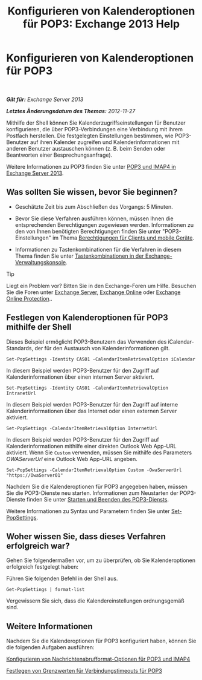 ﻿---
title: 'Konfigurieren von Kalenderoptionen für POP3: Exchange 2013 Help'
TOCTitle: Konfigurieren von Kalenderoptionen für POP3
ms:assetid: ac3d60a0-8697-4c06-9e93-f8d2c4b157b6
ms:mtpsurl: https://technet.microsoft.com/de-de/library/Bb124133(v=EXCHG.150)
ms:contentKeyID: 50554894
ms.date: 04/24/2018
mtps_version: v=EXCHG.150
ms.translationtype: HT
---

# Konfigurieren von Kalenderoptionen für POP3

 

_**Gilt für:** Exchange Server 2013_

_**Letztes Änderungsdatum des Themas:** 2012-11-27_

Mithilfe der Shell können Sie Kalenderzugriffseinstellungen für Benutzer konfigurieren, die über POP3-Verbindungen eine Verbindung mit ihrem Postfach herstellen. Die festgelegten Einstellungen bestimmen, wie POP3-Benutzer auf ihren Kalender zugreifen und Kalenderinformationen mit anderen Benutzer austauschen können (z. B. beim Senden oder Beantworten einer Besprechungsanfrage).

Weitere Informationen zu POP3 finden Sie unter [POP3 und IMAP4 in Exchange Server 2013](pop3-and-imap4-in-exchange-server-2013-exchange-2013-help.md).

## Was sollten Sie wissen, bevor Sie beginnen?

  - Geschätzte Zeit bis zum Abschließen des Vorgangs: 5 Minuten.

  - Bevor Sie diese Verfahren ausführen können, müssen Ihnen die entsprechenden Berechtigungen zugewiesen werden. Informationen zu den von Ihnen benötigten Berechtigungen finden Sie unter "POP3-Einstellungen" im Thema [Berechtigungen für Clients und mobile Geräte](clients-and-mobile-devices-permissions-exchange-2013-help.md).

  - Informationen zu Tastenkombinationen für die Verfahren in diesem Thema finden Sie unter [Tastenkombinationen in der Exchange-Verwaltungskonsole](keyboard-shortcuts-in-the-exchange-admin-center-exchange-online-protection-help.md).


> [!TIP]
> Liegt ein Problem vor? Bitten Sie in den Exchange-Foren um Hilfe. Besuchen Sie die Foren unter <A href="https://go.microsoft.com/fwlink/p/?linkid=60612">Exchange Server</A>, <A href="https://go.microsoft.com/fwlink/p/?linkid=267542">Exchange Online</A> oder <A href="https://go.microsoft.com/fwlink/p/?linkid=285351">Exchange Online Protection</A>..



## Festlegen von Kalenderoptionen für POP3 mithilfe der Shell

Dieses Beispiel ermöglicht POP3-Benutzern das Verwenden des iCalendar-Standards, der für den Austausch von Kalenderinformationen gilt.

    Set-PopSettings -Identity CAS01 -CalendarItemRetrievalOption iCalendar

In diesem Beispiel werden POP3-Benutzer für den Zugriff auf Kalenderinformationen über einen internen Server aktiviert.

    Set-PopSettings -Identity CAS01 -CalendarItemRetrievalOption IntranetUrl 

In diesem Beispiel werden POP3-Benutzer für den Zugriff auf interne Kalenderinformationen über das Internet oder einen externen Server aktiviert.

    Set-PopSettings -CalendarItemRetrievalOption InternetUrl

In diesem Beispiel werden POP3-Benutzer für den Zugriff auf Kalenderinformationen mithilfe einer direkten Outlook Web App-URL aktiviert. Wenn Sie `Custom` verwenden, müssen Sie mithilfe des Parameters *OWAServerUrl* eine Outlook Web App-URL angeben.

    Set-PopSettings -CalendarItemRetrievalOption Custom -OwaServerUrl "https://OwaServer01"

Nachdem Sie die Kalenderoptionen für POP3 angegeben haben, müssen Sie die POP3-Dienste neu starten. Informationen zum Neustarten der POP3-Dienste finden Sie unter [Starten und Beenden des POP3-Diensts](start-and-stop-the-pop3-services-exchange-2013-help.md).

Weitere Informationen zu Syntax und Parametern finden Sie unter [Set-PopSettings](https://technet.microsoft.com/de-de/library/aa997154\(v=exchg.150\)).

## Woher wissen Sie, dass dieses Verfahren erfolgreich war?

Gehen Sie folgendermaßen vor, um zu überprüfen, ob Sie Kalenderoptionen erfolgreich festgelegt haben:

Führen Sie folgenden Befehl in der Shell aus.

    Get-PopSettings | format-list

Vergewissern Sie sich, dass die Kalendereinstellungen ordnungsgemäß sind.

## Weitere Informationen

Nachdem Sie die Kalenderoptionen für POP3 konfiguriert haben, können Sie die folgenden Aufgaben ausführen:

[Konfigurieren von Nachrichtenabrufformat-Optionen für POP3 und IMAP4](configure-pop3-and-imap4-message-retrieval-format-options-exchange-2013-help.md)

[Festlegen von Grenzwerten für Verbindungstimeouts für POP3](set-connection-time-out-limits-for-pop3-exchange-2013-help.md)

